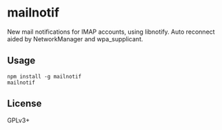 # mailnotif

New mail notifications for IMAP accounts, using libnotify. Auto reconnect aided
by NetworkManager and wpa_supplicant.

## Usage

```
npm install -g mailnotif
mailnotif
```

## License

GPLv3+
